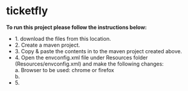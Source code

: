 # ticketfly
<b>To run this project please follow the instructions below:</b>
<ul><li>
1. download the files from this location.</li>
<li>2. Create a maven project.</li>
<li>3. Copy & paste the contents in to the maven project created above. </li>
<li>4. Open the envconfig.xml file under Resources folder (Resources/envconfig.xml) and make the following changes:<br/>
   a. Browser to be used: chrome or firefox<br/>
   b. 
<li>5. </li>

</ul>

